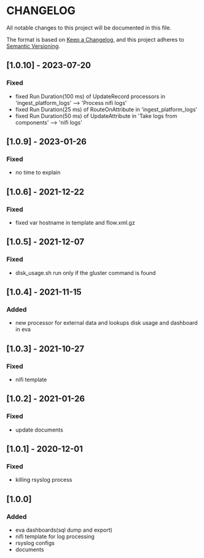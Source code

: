 # __CHANGELOG__

All notable changes to this project will be documented in this file.

The format is based on [Keep a Changelog](https://keepachangelog.com/en/1.0.0/),
and this project adheres to [Semantic Versioning](https://semver.org/spec/v2.0.0.html).

## [1.0.10] - 2023-07-20
### Fixed
- fixed Run Duration(100 ms) of UpdateRecord processors in 'ingest_platform_logs' --> 'Process nifi logs'
- fixed Run Duration(25 ms) of RouteOnAttribute in 'ingest_platform_logs'
- fixed Run Duration(50 ms) of UpdateAttribute in 'Take logs from components' --> 'nifi logs'

## [1.0.9] - 2023-01-26
### Fixed
- no time to explain

## [1.0.6] - 2021-12-22
### Fixed
- fixed var hostname in template and flow.xml.gz

## [1.0.5] - 2021-12-07
### Fixed
- disk_usage.sh run only if  the gluster command is found

## [1.0.4] - 2021-11-15
### Added

- new processor for external data and lookups disk usage and dashboard in eva

## [1.0.3] - 2021-10-27
### Fixed

- nifi template

## [1.0.2] - 2021-01-26
### Fixed

- update documents

## [1.0.1] - 2020-12-01
### Fixed

- killing rsyslog process 

## [1.0.0]
### Added

- eva dashboards(sql dump and export)
- nifi template for log processing
- rsyslog configs 
- documents 
